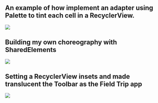 ## An example of how implement an adapter using Palette to tint each cell in a RecyclerView.

![](https://lh3.googleusercontent.com/-tSvezqWH5Sc/VGnprr1k1DI/AAAAAAAAxLc/U7-jN2Am5yo/w1200-h1064-no/palette_adapter.gif)

## Building my own choreography with SharedElements

![](https://lh3.googleusercontent.com/-3L0DTHYEdO8/VIhqAwbNBiI/AAAAAAAAy2Q/wD_yJXvK6Ho/w822-h1482-no/expand_animation.gif)

## Setting a RecyclerView insets and made translucent the Toolbar as the Field Trip app
![](https://lh5.googleusercontent.com/-tEp5eDFlPUA/VL7pT7NKC9I/AAAAAAAA1ZQ/JNxdNNJ8u5Y/w784-h1376-no/2.gif)